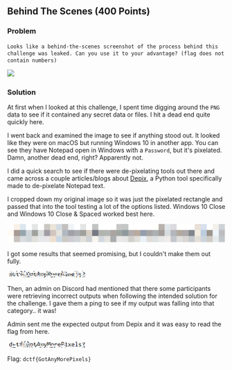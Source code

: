 ## Behind The Scenes (400 Points)

### Problem
```
Looks like a behind-the-scenes screenshot of the process behind this challenge was leaked. Can you use it to your advantage? (flag does not contain numbers)
```
![](img/bts.png)

### Solution
At first when I looked at this challenge, I spent time digging around the `PNG` data to see if it contained any secret data or files. I hit a dead end quite quickly here.

I went back and examined the image to see if anything stood out. It looked like they were on macOS but running Windows 10 in another app. You can see they have Notepad open in Windows with a `Password`, but it's pixelated. Damn, another dead end, right? Apparently not.

I did a quick search to see if there were de-pixelating tools out there and came across a couple articles/blogs about [Depix](https://github.com/beurtschipper/Depix), a Python tool specifically made to de-pixelate Notepad text.

I cropped down my original image so it was just the pixelated rectangle and passed that into the tool testing a lot of the options listed. Windows 10 Close and Windows 10 Close & Spaced worked best here.

![](img/pixels.png)

I got some results that seemed promising, but I couldn't make them out fully.

![](img/output.png)

Then, an admin on Discord had mentioned that there some participants were retrieving incorrect outputs when following the intended solution for the challenge. I gave them a ping to see if my output was falling into that category.. it was!

Admin sent me the expected output from Depix and it was easy to read the flag from here.

![](img/depix.png)

Flag: `dctf{GotAnyMorePixels}`
